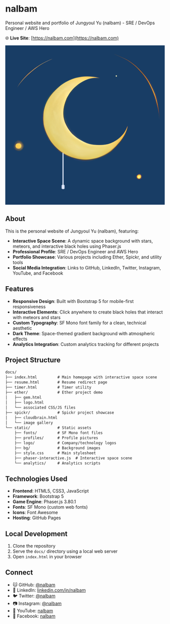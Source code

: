 # nalbam

Personal website and portfolio of Jungyoul Yu (nalbam) - SRE / DevOps Engineer / AWS Hero

🌐 **Live Site**: [https://nalbam.com](https://nalbam.com)

![nalbam's cover](docs/static/bg/nalbam-cover.png)

## About

This is the personal website of Jungyoul Yu (nalbam), featuring:

- **Interactive Space Scene**: A dynamic space background with stars, meteors, and interactive black holes using Phaser.js
- **Professional Profile**: SRE / DevOps Engineer and AWS Hero
- **Portfolio Showcase**: Various projects including Ether, Spickr, and utility tools
- **Social Media Integration**: Links to GitHub, LinkedIn, Twitter, Instagram, YouTube, and Facebook

## Features

- **Responsive Design**: Built with Bootstrap 5 for mobile-first responsiveness
- **Interactive Elements**: Click anywhere to create black holes that interact with meteors and stars
- **Custom Typography**: SF Mono font family for a clean, technical aesthetic
- **Dark Theme**: Space-themed gradient background with atmospheric effects
- **Analytics Integration**: Custom analytics tracking for different projects

## Project Structure

```
docs/
├── index.html         # Main homepage with interactive space scene
├── resume.html        # Resume redirect page
├── timer.html         # Timer utility
├── ether/             # Ether project demo
│   ├── gem.html
│   ├── logo.html
│   └── associated CSS/JS files
├── spickr/            # Spickr project showcase
│   ├── cloudbrain.html
│   └── image gallery
└── static/            # Static assets
    ├── fonts/         # SF Mono font files
    ├── profiles/      # Profile pictures
    ├── logo/          # Company/technology logos
    ├── bg/            # Background images
    ├── style.css      # Main stylesheet
    ├── phaser-interactive.js  # Interactive space scene
    └── analytics/     # Analytics scripts
```

## Technologies Used

- **Frontend**: HTML5, CSS3, JavaScript
- **Framework**: Bootstrap 5
- **Game Engine**: Phaser.js 3.80.1
- **Fonts**: SF Mono (custom web fonts)
- **Icons**: Font Awesome
- **Hosting**: GitHub Pages

## Local Development

1. Clone the repository
2. Serve the `docs/` directory using a local web server
3. Open `index.html` in your browser

## Connect

- 🐱 GitHub: [@nalbam](https://github.com/nalbam)
- 💼 LinkedIn: [linkedin.com/in/nalbam](https://linkedin.com/in/nalbam/)
- 🐦 Twitter: [@nalbam](https://twitter.com/nalbam)
- 📷 Instagram: [@nalbam](https://instagram.com/nalbam/)
- 🎥 YouTube: [nalbam](https://youtube.com/user/nalbam)
- 📘 Facebook: [nalbam](https://facebook.com/nalbam)
